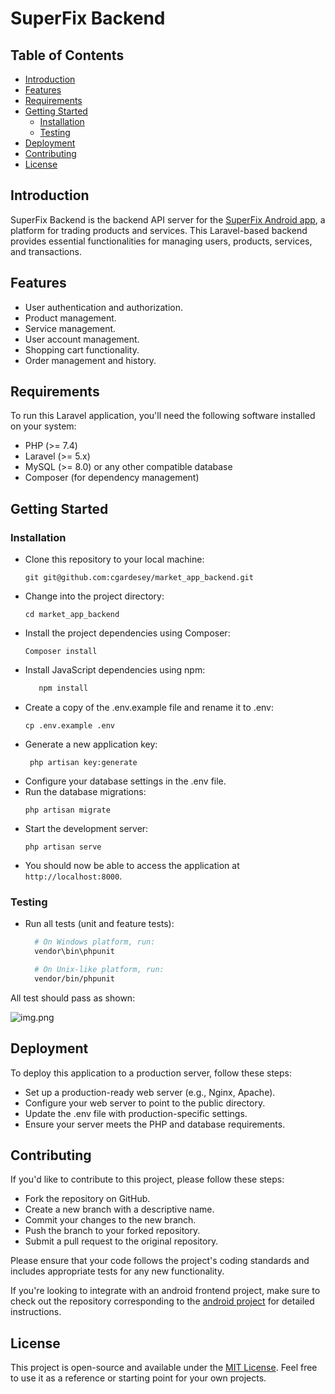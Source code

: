 # SuperFix Backend

## Table of Contents
- [Introduction](#introduction)
- [Features](#features)
- [Requirements](#requirements)
- [Getting Started](#getting-started)
    - [Installation](#installation)
    - [Testing](#testing)
- [Deployment](#deployment)
- [Contributing](#contributing)
- [License](#license)

## Introduction

SuperFix Backend is the backend API server for the [SuperFix Android app](https://github.com/cgardesey/SuperFix), a platform for trading products and services. This Laravel-based backend provides essential functionalities for managing users, products, services, and transactions.

## Features

- User authentication and authorization.
- Product management.
- Service management.  
- User account management.
- Shopping cart functionality.
- Order management and history.

## Requirements

To run this Laravel application, you'll need the following software installed on your system:

- PHP (>= 7.4)
- Laravel (>= 5.x)
- MySQL (>= 8.0) or any other compatible database
- Composer (for dependency management)

## Getting Started

### Installation

- Clone this repository to your local machine:
   ```shell
   git git@github.com:cgardesey/market_app_backend.git
   
- Change into the project directory:
   ```shell
   cd market_app_backend
- Install the project dependencies using Composer:
   ```shell
   Composer install
- Install JavaScript dependencies using npm:
   ```bash
      npm install  
- Create a copy of the .env.example file and rename it to .env:
  ```shell
  cp .env.example .env
- Generate a new application key:
  ```shell
   php artisan key:generate
- Configure your database settings in the .env file.
- Run the database migrations:
   ```shell
   php artisan migrate
- Start the development server:
   ```shell
   php artisan serve

- You should now be able to access the application at `http://localhost:8000`.

### Testing
- Run all tests (unit and feature tests):

  ```bash
    # On Windows platform, run:
    vendor\bin\phpunit
  
    # On Unix-like platform, run:
    vendor/bin/phpunit 
All test should pass as shown:

![img.png](img.png)

## Deployment
To deploy this application to a production server, follow these steps:
- Set up a production-ready web server (e.g., Nginx, Apache).
- Configure your web server to point to the public directory.
- Update the .env file with production-specific settings.
- Ensure your server meets the PHP and database requirements.

## Contributing
If you'd like to contribute to this project, please follow these steps:
- Fork the repository on GitHub.
- Create a new branch with a descriptive name.
- Commit your changes to the new branch.
- Push the branch to your forked repository.
- Submit a pull request to the original repository.

Please ensure that your code follows the project's coding standards and includes appropriate tests for any new functionality.

If you're looking to integrate with an android frontend project, make sure to check out the repository corresponding to the [android project](https://github.com/cgardesey/SuperFix) for detailed instructions.
## License
This project is open-source and available under the [MIT License](https://opensource.org/licenses/MIT). Feel free to use it as a reference or starting point for your own projects.



